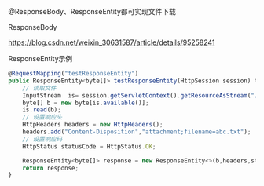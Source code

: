 @ResponseBody、ResponseEntity都可实现文件下载



ResponseBody

https://blog.csdn.net/weixin_30631587/article/details/95258241





ResponseEntity示例

```javascript
@RequestMapping("testResponseEntity")
public ResponseEntity<byte[]> testResponseEntity(HttpSession session) throws IOException {
    // 读取文件
    InputStream  is= session.getServletContext().getResourceAsStream("/abc.txt");
    byte[] b = new byte[is.available()];
    is.read(b);
    // 设置响应头
    HttpHeaders headers = new HttpHeaders();
    headers.add("Content-Disposition","attachment;filename=abc.txt");
    // 设置响应码
    HttpStatus statusCode = HttpStatus.OK;

    ResponseEntity<byte[]> response = new ResponseEntity<>(b,headers,statusCode);
    return response;
}
```


